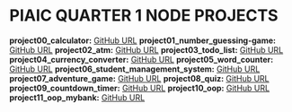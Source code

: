 # PIAIC QUARTER 1 NODE PROJECTS

**project00_calculator:** [GitHub URL](https://github.com/fuzail-afsar/02-node-projects-quarter1-PIAIC/tree/project00_calculator)
**project01_number_guessing-game:** [GitHub URL](https://github.com/fuzail-afsar/02-node-projects-quarter1-PIAIC/tree/project01_number_guessing-game)
**project02_atm:** [GitHub URL](https://github.com/fuzail-afsar/02-node-projects-quarter1-PIAIC/tree/project02_atm)
**project03_todo_list:** [GitHub URL](https://github.com/fuzail-afsar/02-node-projects-quarter1-PIAIC/tree/project03_todo_list)
**project04_currency_converter:** [GitHub URL](https://github.com/fuzail-afsar/02-node-projects-quarter1-PIAIC/tree/project04_currency_converter)
**project05_word_counter:** [GitHub URL](https://github.com/fuzail-afsar/02-node-projects-quarter1-PIAIC/tree/project05_word_counter)
**project06_student_management_system:** [GitHub URL](https://github.com/fuzail-afsar/02-node-projects-quarter1-PIAIC/tree/project06_student_management_system)
**project07_adventure_game:** [GitHub URL](https://github.com/fuzail-afsar/02-node-projects-quarter1-PIAIC/tree/project07_adventure_game)
**project08_quiz:** [GitHub URL](https://github.com/fuzail-afsar/02-node-projects-quarter1-PIAIC/tree/project08_quiz)
**project09_countdown_timer:** [GitHub URL](https://github.com/fuzail-afsar/02-node-projects-quarter1-PIAIC/tree/project09_countdown_timer)
**project10_oop:** [GitHub URL](https://github.com/fuzail-afsar/02-node-projects-quarter1-PIAIC/tree/project10_oop)
**project11_oop_mybank:** [GitHub URL](https://github.com/fuzail-afsar/02-node-projects-quarter1-PIAIC/tree/project11_oop_mybank)
